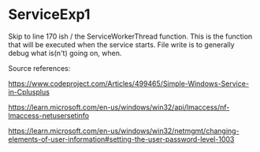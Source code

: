 # ServiceExp1
Skip to line 170 ish / the ServiceWorkerThread function. 
This is the function that will be executed when the service starts. 
File write is to generally debug what is(n't) going on, when.

Source references:

https://www.codeproject.com/Articles/499465/Simple-Windows-Service-in-Cplusplus

https://learn.microsoft.com/en-us/windows/win32/api/lmaccess/nf-lmaccess-netusersetinfo

https://learn.microsoft.com/en-us/windows/win32/netmgmt/changing-elements-of-user-information#setting-the-user-password-level-1003

